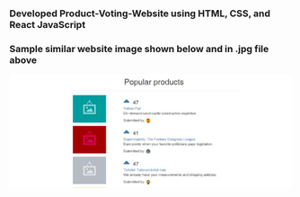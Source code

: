 ### Developed Product-Voting-Website using HTML, CSS, and React JavaScript 
### Sample similar website image shown below and in .jpg file above
![](homepage.JPG)
